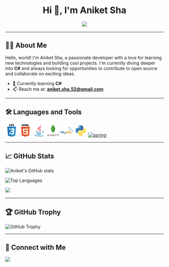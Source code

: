 <h1 align="center">Hi 👋, I'm Aniket Sha</h1>

<p align="center">
  <img src="https://readme-typing-svg.herokuapp.com/?lines=Passionate+Developer;Open+Source+Contributor;Lifelong+Learner&center=true&width=500&height=45">
</p>

---

## 👨‍💻 About Me

Hello, world! I'm Aniket Sha, a passionate developer with a love for learning new technologies and building cool projects. I'm currently diving deeper into **C#** and always looking for opportunities to contribute to open source and collaborate on exciting ideas.

- 🌱 Currently learning **C#**
- 📫 Reach me at: **aniket.sha.52@gmail.com**

---

## 🛠️ Languages and Tools

<p align="left">
  <a href="https://www.w3schools.com/css/" target="_blank" rel="noreferrer"><img src="https://raw.githubusercontent.com/devicons/devicon/master/icons/css3/css3-original-wordmark.svg" alt="css3" width="40" height="40"/></a>
  <a href="https://www.w3.org/html/" target="_blank" rel="noreferrer"><img src="https://raw.githubusercontent.com/devicons/devicon/master/icons/html5/html5-original-wordmark.svg" alt="html5" width="40" height="40"/></a>
  <a href="https://www.java.com" target="_blank" rel="noreferrer"><img src="https://raw.githubusercontent.com/devicons/devicon/master/icons/java/java-original.svg" alt="java" width="40" height="40"/></a>
  <a href="https://www.mongodb.com/" target="_blank" rel="noreferrer"><img src="https://raw.githubusercontent.com/devicons/devicon/master/icons/mongodb/mongodb-original-wordmark.svg" alt="mongodb" width="40" height="40"/></a>
  <a href="https://www.mysql.com/" target="_blank" rel="noreferrer"><img src="https://raw.githubusercontent.com/devicons/devicon/master/icons/mysql/mysql-original-wordmark.svg" alt="mysql" width="40" height="40"/></a>
  <a href="https://www.python.org" target="_blank" rel="noreferrer"><img src="https://raw.githubusercontent.com/devicons/devicon/master/icons/python/python-original.svg" alt="python" width="40" height="40"/></a>
  <a href="https://spring.io/" target="_blank" rel="noreferrer"><img src="https://www.vectorlogo.zone/logos/springio/springio-icon.svg" alt="spring" width="40" height="40"/></a>
</p>

---

## 📈 GitHub Stats

<p align="left">
  <img src="https://github-readme-stats.vercel.app/api?username=Aniketsha52&show_icons=true&theme=radical" alt="Aniket's GitHub stats"/>
</p>
<p align="left">
  <img src="https://github-readme-stats.vercel.app/api/top-langs/?username=Aniketsha52&layout=compact" alt="Top Languages"/>
</p>
<p align="left">
  <img src ="http://github-profile-summary-cards.vercel.app/api/cards/profile-details?username=Aniketsha52&theme=vue" />
</p>


---

## 🏆 GitHub Trophy

<p align="left">
  <img src="https://github-profile-trophy.vercel.app/?username=Aniketsha52&theme=onedark" alt="GitHub Trophy"/>
</p>

---

## 🤝 Connect with Me

<p>
  <a href="mailto:aniket.sha.52@gmail.com"><img src="https://img.shields.io/badge/Gmail-D14836?style=for-the-badge&logo=gmail&logoColor=white"/></a>
</p>

<!--
**Aniketsha52/Aniketsha52** is a ✨ special ✨ repository because its `README.md` (this file) appears on your GitHub profile.
-->

